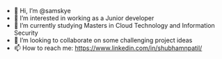 - 👋 Hi, I’m @samskye
- 👀 I’m interested in working as a Junior developer
- 🌱 I’m currently studying Masters in Cloud Technology and Information Security
- 💞️ I’m looking to collaborate on some challenging project ideas
- 📫 How to reach me: https://www.linkedin.com/in/shubhamnpatil/

<!---
samskye/samskye is a ✨ special ✨ repository because its `README.md` (this file) appears on your GitHub profile.
You can click the Preview link to take a look at your changes.
--->
